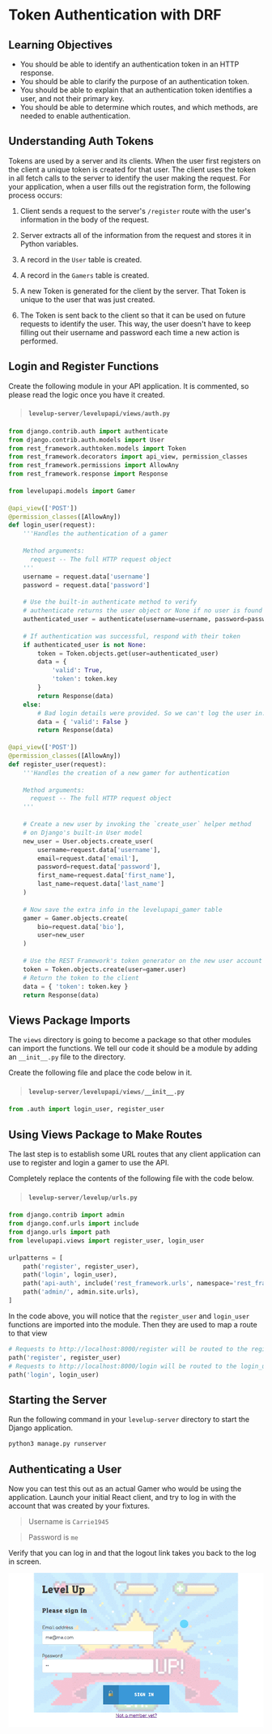 # Token Authentication with DRF

## Learning Objectives

* You should be able to identify an authentication token in an HTTP response.
* You should be able to clarify the purpose of an authentication token.
* You should be able to explain that an authentication token identifies a user, and not their primary key.
* You should be able to determine which routes, and which methods, are needed to enable authentication.

## Understanding Auth Tokens

Tokens are used by a server and its clients. When the user first registers on the client a unique token is created for that user. The client uses the token in all fetch calls to the server to identify the user making the request.  For your application, when a user fills out the registration form, the following process occurs:

1. Client sends a request to the server's `/register` route with the user's information in the body of the request.

1. Server extracts all of the information from the request and stores it in Python variables.

1. A record in the `User` table is created.

1. A record in the `Gamers` table is created.

1. A new Token is generated for the client by the server. That Token is unique to the user that was just created.

1. The Token is sent back to the client so that it can be used on future requests to identify the user. This way, the user doesn't have to keep filling out their username and password each time a new action is performed.

## Login and Register Functions

Create the following module in your API application. It is commented, so please read the logic once you have it created.

> #### `levelup-server/levelupapi/views/auth.py`

```py
from django.contrib.auth import authenticate
from django.contrib.auth.models import User
from rest_framework.authtoken.models import Token
from rest_framework.decorators import api_view, permission_classes
from rest_framework.permissions import AllowAny
from rest_framework.response import Response

from levelupapi.models import Gamer

@api_view(['POST'])
@permission_classes([AllowAny])
def login_user(request):
    '''Handles the authentication of a gamer

    Method arguments:
      request -- The full HTTP request object
    '''
    username = request.data['username']
    password = request.data['password']

    # Use the built-in authenticate method to verify
    # authenticate returns the user object or None if no user is found
    authenticated_user = authenticate(username=username, password=password)

    # If authentication was successful, respond with their token
    if authenticated_user is not None:
        token = Token.objects.get(user=authenticated_user)
        data = {
            'valid': True,
            'token': token.key
        }
        return Response(data)
    else:
        # Bad login details were provided. So we can't log the user in.
        data = { 'valid': False }
        return Response(data)

@api_view(['POST'])
@permission_classes([AllowAny])
def register_user(request):
    '''Handles the creation of a new gamer for authentication

    Method arguments:
      request -- The full HTTP request object
    '''

    # Create a new user by invoking the `create_user` helper method
    # on Django's built-in User model
    new_user = User.objects.create_user(
        username=request.data['username'],
        email=request.data['email'],
        password=request.data['password'],
        first_name=request.data['first_name'],
        last_name=request.data['last_name']
    )

    # Now save the extra info in the levelupapi_gamer table
    gamer = Gamer.objects.create(
        bio=request.data['bio'],
        user=new_user
    )

    # Use the REST Framework's token generator on the new user account
    token = Token.objects.create(user=gamer.user)
    # Return the token to the client
    data = { 'token': token.key }
    return Response(data)

```

## Views Package Imports

The `views` directory is going to become a package so that other modules can import the functions. We tell our code it should be a module by adding an `__init__.py` file to the directory.

Create the following file and place the code below in it.

> #### `levelup-server/levelupapi/views/__init__.py`

```py
from .auth import login_user, register_user
```

## Using Views Package to Make Routes

The last step is to establish some URL routes that any client application can use to register and login a gamer to use the API.

Completely replace the contents of the following file with the code below.

> #### `levelup-server/levelup/urls.py`

```py
from django.contrib import admin
from django.conf.urls import include
from django.urls import path
from levelupapi.views import register_user, login_user

urlpatterns = [
    path('register', register_user),
    path('login', login_user),
    path('api-auth', include('rest_framework.urls', namespace='rest_framework')),
    path('admin/', admin.site.urls),
]
```

In the code above, you will notice that the `register_user` and `login_user` functions are imported into the module. Then they are used to map a route to that view

```py
# Requests to http://localhost:8000/register will be routed to the register_user function
path('register', register_user)
# Requests to http://localhost:8000/login will be routed to the login_user function
path('login', login_user)
```

## Starting the Server

Run the following command in your `levelup-server` directory to start the Django application.

```sh
python3 manage.py runserver
```

## Authenticating a User

Now you can test this out as an actual Gamer who would be using the application. Launch your initial React client, and try to log in with the account that was created by your fixtures.

> Username is `Carrie1945`

> Password is `me`

Verify that you can log in and that the logout link takes you back to the log in screen.

![](./images/initial-client-auth.gif)
